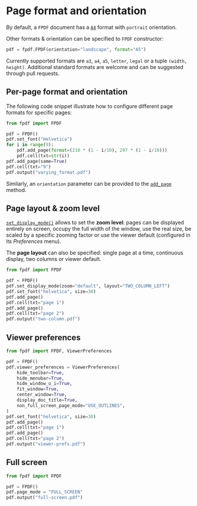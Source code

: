 # Page format and orientation #

By default, a `FPDF` document has a [`A4`](https://en.wikipedia.org/wiki/ISO_216#A_series) format with `portrait` orientation.

Other formats & orientation can be specified to `FPDF` constructor:

```python
pdf = fpdf.FPDF(orientation="landscape", format="A5")
```

Currently supported formats are `a3`, `a4`, `a5`, `letter`, `legal` or a tuple `(width, height)`.
Additional standard formats are welcome and can be suggested through pull requests.

## Per-page format and orientation

The following code snippet illustrate how to configure different page formats for specific pages:

```python
from fpdf import FPDF

pdf = FPDF()
pdf.set_font("Helvetica")
for i in range(9):
    pdf.add_page(format=(210 * (1 - i/10), 297 * (1 - i/10)))
    pdf.cell(txt=str(i))
pdf.add_page(same=True)
pdf.cell(txt="9")
pdf.output("varying_format.pdf")
```

Similarly, an `orientation` parameter can be provided to the [`add_page`](fpdf/fpdf.html#fpdf.fpdf.FPDF.add_page) method.

## Page layout & zoom level ##

[`set_display_mode()`](fpdf/fpdf.html#fpdf.FPDF.set_display_mode) allows to set the **zoom level**:
pages can be displayed entirely on screen, occupy the full width of the window, use the real size,
be scaled by a specific zooming factor or use the viewer default (configured in its _Preferences_ menu).

The **page layout** can also be specified: single page at a time, continuous display, two columns or viewer default.

```python
from fpdf import FPDF

pdf = FPDF()
pdf.set_display_mode(zoom="default", layout="TWO_COLUMN_LEFT")
pdf.set_font("helvetica", size=30)
pdf.add_page()
pdf.cell(txt="page 1")
pdf.add_page()
pdf.cell(txt="page 2")
pdf.output("two-column.pdf")
```

## Viewer preferences ##

```python
from fpdf import FPDF, ViewerPreferences

pdf = FPDF()
pdf.viewer_preferences = ViewerPreferences(
    hide_toolbar=True,
    hide_menubar=True,
    hide_window_u_i=True,
    fit_window=True,
    center_window=True,
    display_doc_title=True,
    non_full_screen_page_mode="USE_OUTLINES",
)
pdf.set_font("helvetica", size=30)
pdf.add_page()
pdf.cell(txt="page 1")
pdf.add_page()
pdf.cell(txt="page 2")
pdf.output("viewer-prefs.pdf")
```

## Full screen ##

```python
from fpdf import FPDF

pdf = FPDF()
pdf.page_mode = "FULL_SCREEN"
pdf.output("full-screen.pdf")
```
